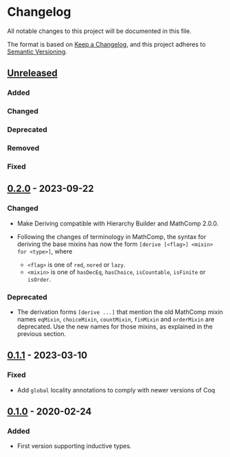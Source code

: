 # Changelog
All notable changes to this project will be documented in this file.

The format is based on [Keep a Changelog](https://keepachangelog.com/en/1.0.0/),
and this project adheres to [Semantic Versioning](https://semver.org/spec/v2.0.0.html).

## [Unreleased]

### Added

### Changed

### Deprecated

### Removed

### Fixed

## [0.2.0] - 2023-09-22

### Changed
- Make Deriving compatible with Hierarchy Builder and MathComp 2.0.0.

- Following the changes of terminology in MathComp, the syntax for deriving the
  base mixins has now the form `[derive [<flag>] <mixin> for <type>]`, where
  + `<flag>` is one of `red`, `nored` or `lazy`.
  + `<mixin>` is one of `hasDecEq`, `hasChoice`, `isCountable`, `isFinite` or
    `isOrder`.

### Deprecated

- The derivation forms `[derive ...]` that mention the old MathComp mixin names
  `eqMixin`, `choiceMixin`, `countMixin`, `finMixin` and `orderMixin` are
  deprecated.  Use the new names for those mixins, as explained in the previous
  section.

## [0.1.1] - 2023-03-10
### Fixed
- Add `global` locality annotations to comply with newer versions of Coq

## [0.1.0] - 2020-02-24
### Added
- First version supporting inductive types.

[Unreleased]: https://github.com/arthuraa/deriving/compare/v0.2.0...HEAD
[0.2.0]: https://github.com/arthuraa/deriving/releases/tag/v0.2.0
[0.1.1]: https://github.com/arthuraa/deriving/releases/tag/v0.1.1
[0.1.0]: https://github.com/arthuraa/deriving/releases/tag/v0.1.0

